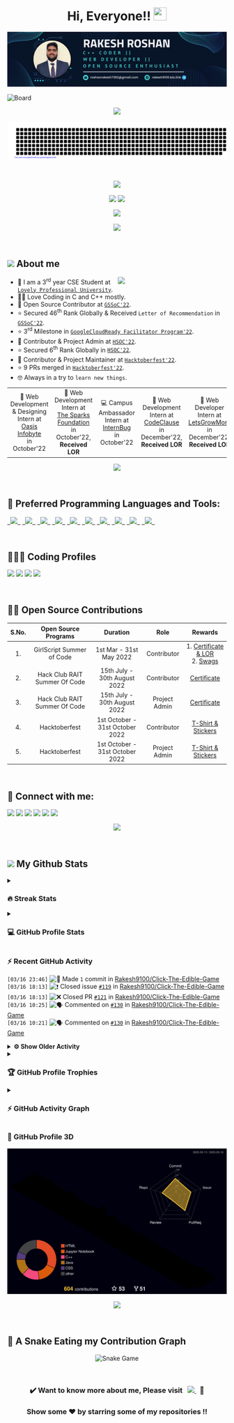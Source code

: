 <h1 align = "center">Hi, Everyone!! <img src = "https://raw.githubusercontent.com/MartinHeinz/MartinHeinz/master/wave.gif" height = 30px width = 30px> </h1>

<p align = "center"><img src = "Blue%20and%20White%20Abstract%20Banner.png" alt = "Blue and White Abstract Banner"></p>

![Board](https://user-images.githubusercontent.com/73993775/215263455-e1b4f886-e34c-4308-b957-19c84668d63d.png)

<p align = "center">
<img src = "https://readme-typing-svg.herokuapp.com?font=Time+New+Roman&color=%23C8BE25&size=25&center=true&vCenter=true&width=500&height=100&lines=Computer+Science+Engineering+Student;Coding+and+Open+Source+Enthusiast;Frontend+Web+Developer;Always+learning+new+things"></p>

<p align = "center">
<img src = "gitartwork.svg" alt = "Gitartwork"></p><br>

<p align = "center">
<img src = "https://quotes-github-readme.vercel.app/api?type=horizontal&theme=dracula">
</p>

<p align = "center">
<a href = "https://www.linkedin.com/in/rakesh-roshan-9100/"><img src = "https://img.shields.io/badge/RAKESH%20ROSHAN-blue?style=for-the-badge&logo=linkedin&labelColor=white&logoColor=blue" height="25"></a>
<a href = "mailto:roshanrakesh7362@gmail.com"><img src = "https://img.shields.io/badge/SAY%2C%20HI-D14836?style=for-the-badge&logo=gmail&labelColor=white&logoColor=D14836" height="25"></a></p>

<p align = "center">
<img src = "https://komarev.com/ghpvc/?username=Rakesh9100&label=PROFILE%20VISITORS&color=CD5F08&style=for-the-badge" height="27"/>
</p>

<p align = "center"> <img src = "https://capsule-render.vercel.app/api?type=rect&color=gradient&customColorList=0,2,2,5,10&height=2.5"/></p><br>

## <picture> <img src = "https://github.com/7oSkaaa/7oSkaaa/blob/main/Images/about_me.gif?raw=true" width = 50px>  </picture> About me
<picture> <img align = "right" src = "https://github.com/7oSkaaa/7oSkaaa/blob/main/Images/Right_Side.gif?raw=true" width = 250px></picture>
- 🏫 I am a 3<sup>rd</sup> year CSE Student at [`Lovely Professional University`](https://www.lpu.in).
- 🧑‍💻 Love Coding in C and C++ mostly.
- 🙂 Open Source Contributor at [`GSSoC'22`](https://gssoc.girlscript.tech/).
- ⭐ Secured 46<sup>th</sup> Rank Globally & Received `Letter of Recommendation` in [`GSSoC'22`](https://gssoc.girlscript.tech/).
- ⭐ 3<sup>rd</sup> Milestone in [`GoogleCloudReady Facilitator Program'22`](https://events.withgoogle.com/googlecloudready-facilitator-program/).
- 🙂 Contributor & Project Admin at [`HSOC'22`](https://soc.hackclubrait.co/).
- ⭐ Secured 6<sup>th</sup> Rank Globally in [`HSOC'22`](https://soc.hackclubrait.co/).
- 🙂 Contributor & Project Maintainer at [`Hacktoberfest'22`](https://hacktoberfest.com/).
- ⭐ 9 PRs merged in [`Hacktoberfest'22`](https://hacktoberfest.com/).
- 🤓 Always in a try to `learn new things`.

<table align = "center">
  <tr>
    <td align = "center"> 🌟 Web Development & Designing Intern at <a href = "https://oasisinfobyte.com/"><br>Oasis Infobyte</a> <br>in October'22 </td>
    <td align = "center"> 🌟 Web Development Intern at <a href = "https://internship.thesparksfoundation.info/"><br>The Sparks Foundation</a> <br>in October'22, <b>Received LOR</b> </td>
    <td align = "center"> 💻 Campus Ambassador Intern at <a href = "https://internbug.wixsite.com/internbug"><br>InternBug</a> <br>in October'22 </td>
    <td align = "center"> 🌟 Web Development Intern at <a href = "https://codeclause.com/"><br>CodeClause</a> <br>in December'22, <b>Received LOR</b> </td>
    <td align = "center"> 🌟 Web Developer Intern at <a href = "https://letsgrowmore.in/"><br>LetsGrowMore</a> <br>in December'22, <b>Received LOR</b> </td>
</td>
  </tr>
</table>

<p align = "center"> <img src = "https://capsule-render.vercel.app/api?type=rect&color=gradient&customColorList=0,2,2,5,10&height=2.5"/></p><br>

## 🚀 Preferred Programming Languages and Tools:
<p align = "left">
	<code><a href = "https://www.cprogramming.com/"> <img src = "https://img.icons8.com/color/50/000000/c-programming.png"/> </a></code>
    	<code><a href = "https://www.learncpp.com/"> <img src = "https://img.icons8.com/color/50/000000/c-plus-plus-logo.png"/> </a></code>
    	<code><a href = "https://html.com/"> <img src = "https://img.icons8.com/color/50/000000/html-5.png"/> </a></code>
    	<code><a href = "https://web.dev/learn/css/"> <img src = "https://img.icons8.com/color/50/000000/css3.png"/> </a></code>
    	<code><a href = "https://www.javascript.com/"> <img src = "https://img.icons8.com/color/50/FAB005/javascript--v1.png"/> </a></code>
	<code><a href = "https://www.python.org/"> <img src = "https://img.icons8.com/color/50/000000/python--v1.png"/> </a></code>
	<code><a href = "https://docs.oracle.com/javase/tutorial/"> <img src = "https://img.icons8.com/color/50/000000/java-coffee-cup-logo--v1.png"/> </a></code>
    	<code><a href = "https://code.visualstudio.com/"> <img src = "https://img.icons8.com/color/50/000000/visual-studio-code-2019.png"/> </a></code>
	<code><a href = "https://git-scm.com/"> <img src = "https://img.icons8.com/color/50/000000/git.png"/> </a></code>
	<code><a href = "https://cloud.google.com/"> <img src = "https://img.icons8.com/color/50/000000/google-cloud-platform.png"/> </a></code>
</p><br>

## 👨🏻‍💻 Coding Profiles
<p align = "left">
<a href = "https://www.hackerrank.com/roshanrakesh7362?hr_r=1"><img src = "https://img.shields.io/badge/-Hackerrank-2EC866?style=oval-square&logo=HackerRank&logoColor=white"/></a>
<a href = "https://leetcode.com/Rakesh9100/"><img src = "https://img.shields.io/badge/-LeetCode-FFA116?style=oval-square&logo=LeetCode&logoColor=white"/></a>
<a href = "https://auth.geeksforgeeks.org/user/roshanrakesh7362"><img src = "https://img.shields.io/badge/GeeksforGeeks-298D46?style=oval-square&logo=geeksforgeeks&logoColor=white"/></a>
<a href = "https://www.cloudskillsboost.google/public_profiles/29e851f3-5a90-4e77-87ae-8b1d1a2c10b3"><img src = "https://img.shields.io/badge/Google_Cloud-4285F4?style=oval-square&logo=google-cloud&logoColor=white"/></a>
</p><br>

## 👨‍💻 Open Source Contributions
| S.No. | Open Source Programs | Duration | Role | Rewards |
|:-----:|:-----:|:-----:|:-----:|:-----:|
| 1. | GirlScript Summer of Code | 1st Mar - 31st May 2022 | Contributor | 1. [Certificate & LOR](https://www.linkedin.com/posts/rakesh-roshan-9100_gssoc-top-performer-activity-6962652421214908416-pdZg?utm_source=share&utm_medium=member_desktop)<br> 2. [Swags](https://www.linkedin.com/posts/rakesh-roshan-9100_opensource-program-contributor-activity-6994604804513673216-CJfE?utm_source=share&utm_medium=member_desktop) |
| 2. | Hack Club RAIT Summer Of Code| 15th July - 30th August 2022 | Contributor | [Certificate](https://drive.google.com/file/d/167zbwHjw_m7LPksIG2JNu4XO4WHEugSe/view?usp=share_link) |
| 3. | Hack Club RAIT Summer Of Code| 15th July - 30th August 2022 | Project Admin | [Certificate](https://drive.google.com/file/d/1L3K9xfyJ1rj0kSA-Vc0P6hlodb6FWAKO/view?usp=share_link) |
| 4. | Hacktoberfest | 1st October - 31st October 2022 | Contributor | [T-Shirt & Stickers](https://www.linkedin.com/posts/rakesh-roshan-9100_hacktoberfest2022-hacktoberfest-github-activity-7025102004079239169-PYOP?utm_source=share&utm_medium=member_desktop) |
| 5. | Hacktoberfest | 1st October - 31st October 2022 | Project Admin | [T-Shirt & Stickers](https://www.linkedin.com/posts/rakesh-roshan-9100_hacktoberfest2022-hacktoberfest-github-activity-7025102004079239169-PYOP?utm_source=share&utm_medium=member_desktop) |
<br>

## 🔗 Connect with me:
<p align = "left">
<a href = "https://www.linkedin.com/in/rakesh-roshan-9100/"><img src = "https://img.icons8.com/fluent/48/000000/linkedin.png"/></a>
<a href = "https://www.instagram.com/rakesh250602/"><img src = "https://img.icons8.com/fluent/48/000000/instagram-new.png"/></a>
<a href = "mailto:roshanrakesh7362@gmail.com"><img src = "https://img.icons8.com/color/48/000000/gmail-new.png"/></a>
<a href = "https://github.com/Rakesh9100/"><img src = "https://img.icons8.com/color/48/000000/github--v1.png"/></a>
<a href = "https://www.facebook.com/rakesh6203/"><img src = "https://img.icons8.com/fluency/48/000000/facebook-new.png"/></a>
<a href = "https://discordapp.com/users/944144134950748170"><img src = "https://img.icons8.com/fluency/48/000000/discord.png"/></a>

<p align="center"> <img src = "https://capsule-render.vercel.app/api?type=rect&color=gradient&customColorList=0,2,2,5,10&height=2.5"/></p><br>

## <picture> <img src = "https://github.com/7oSkaaa/7oSkaaa/blob/main/Images/Statistics.gif?raw=true" width = 50px>  </picture> My Github Stats

<details><summary><h3>🔥 Streak Stats</h3></summary>
<p align = "center"><img src = "https://github-readme-streak-stats.herokuapp.com/?user=rakesh9100&theme=midnight-purple" alt = "Rakesh9100"/></p>
</details>
  
<details><summary><h3>💻 GitHub Profile Stats</h3></summary>
<p align = "center">
<a href = "https://github.com/rakesh9100">
<img src = "https://github-readme-stats-rakesh9100.vercel.app/api?username=rakesh9100&show_icons=true&count_private=true&locale=en&theme=midnight-purple&layout=compact" alt = "Rakesh's Github Stats" height = 200px/></a>
<img src = "https://github-readme-stats-rakesh9100.vercel.app/api/top-langs?username=rakesh9100&langs_count=15&layout=compact&locale=en&theme=midnight-purple" alt = "Languages Used" height = 200px/>
<br><br>
<b>Note:</b> Top languages is only a metric of the languages my public code consists of and doesn't reflect experience or skill level.
</p></details>

<h3>⚡ Recent GitHub Activity</h3>

<!--START_SECTION:activity-->
`[03/16 23:46]` <img alt="📝" src="https://github.com/cheesits456/github-activity-readme/raw/master/icons/commit.png" align="top" height="18"> Made `1` commit in [Rakesh9100/Click-The-Edible-Game](https://github.com/Rakesh9100/Click-The-Edible-Game)  
`[03/16 18:13]` <img alt="❗️" src="https://github.com/cheesits456/github-activity-readme/raw/master/icons/issue.png" align="top" height="18"> Closed issue [`#119`](https://github.com//Rakesh9100/Click-The-Edible-Game/issues/119 'Language Translator') in [Rakesh9100/Click-The-Edible-Game](https://github.com/Rakesh9100/Click-The-Edible-Game)  
`[03/16 18:13]` <img alt="❌" src="https://github.com/cheesits456/github-activity-readme/raw/master/icons/pr-close.png" align="top" height="18"> Closed PR [`#121`](https://github.com//Rakesh9100/Click-The-Edible-Game/pull/121 'Language Translator') in [Rakesh9100/Click-The-Edible-Game](https://github.com/Rakesh9100/Click-The-Edible-Game)  
`[03/16 10:25]` <img alt="🗣" src="https://github.com/cheesits456/github-activity-readme/raw/master/icons/comment.png" align="top" height="18"> Commented on [`#130`](https://github.com//Rakesh9100/Click-The-Edible-Game/issues/130 'enhanced footer') in [Rakesh9100/Click-The-Edible-Game](https://github.com/Rakesh9100/Click-The-Edible-Game)  
`[03/16 10:21]` <img alt="🗣" src="https://github.com/cheesits456/github-activity-readme/raw/master/icons/comment.png" align="top" height="18"> Commented on [`#130`](https://github.com//Rakesh9100/Click-The-Edible-Game/issues/130 'enhanced footer') in [Rakesh9100/Click-The-Edible-Game](https://github.com/Rakesh9100/Click-The-Edible-Game)  

<details><summary><b> ⚙️ Show Older Activity</b></summary>

`[03/16 10:18]` <img alt="❗️" src="https://github.com/cheesits456/github-activity-readme/raw/master/icons/issue.png" align="top" height="18"> Closed issue [`#129`](https://github.com//Rakesh9100/Click-The-Edible-Game/issues/129 'Updating Footer') in [Rakesh9100/Click-The-Edible-Game](https://github.com/Rakesh9100/Click-The-Edible-Game)  
`[03/16 10:18]` <img alt="❌" src="https://github.com/cheesits456/github-activity-readme/raw/master/icons/pr-close.png" align="top" height="18"> Closed PR [`#130`](https://github.com//Rakesh9100/Click-The-Edible-Game/pull/130 'enhanced footer') in [Rakesh9100/Click-The-Edible-Game](https://github.com/Rakesh9100/Click-The-Edible-Game)  
`[03/16 10:18]` <img alt="🗣" src="https://github.com/cheesits456/github-activity-readme/raw/master/icons/comment.png" align="top" height="18"> Commented on [`#130`](https://github.com//Rakesh9100/Click-The-Edible-Game/issues/130 'enhanced footer') in [Rakesh9100/Click-The-Edible-Game](https://github.com/Rakesh9100/Click-The-Edible-Game)  
`[03/16 09:36]` <img alt="🗣" src="https://github.com/cheesits456/github-activity-readme/raw/master/icons/comment.png" align="top" height="18"> Commented on [`#129`](https://github.com//Rakesh9100/Click-The-Edible-Game/issues/129 'Updating Footer') in [Rakesh9100/Click-The-Edible-Game](https://github.com/Rakesh9100/Click-The-Edible-Game)  
`[03/16 09:26]` <img alt="🗣" src="https://github.com/cheesits456/github-activity-readme/raw/master/icons/comment.png" align="top" height="18"> Commented on [`#129`](https://github.com//Rakesh9100/Click-The-Edible-Game/issues/129 'Updating Footer') in [Rakesh9100/Click-The-Edible-Game](https://github.com/Rakesh9100/Click-The-Edible-Game)  
`[03/16 07:09]` <img alt="🗣" src="https://github.com/cheesits456/github-activity-readme/raw/master/icons/comment.png" align="top" height="18"> Commented on [`#125`](https://github.com//Rakesh9100/Click-The-Edible-Game/issues/125 'Added Functionality to Display Scores in Descending order') in [Rakesh9100/Click-The-Edible-Game](https://github.com/Rakesh9100/Click-The-Edible-Game)  
`[03/16 07:09]` <img alt="❗️" src="https://github.com/cheesits456/github-activity-readme/raw/master/icons/issue.png" align="top" height="18"> Closed issue [`#123`](https://github.com//Rakesh9100/Click-The-Edible-Game/issues/123 '[Feature] Displaying All the Scores in Descending Order') in [Rakesh9100/Click-The-Edible-Game](https://github.com/Rakesh9100/Click-The-Edible-Game)  
`[03/16 07:09]` <img alt="📝" src="https://github.com/cheesits456/github-activity-readme/raw/master/icons/commit.png" align="top" height="18"> Made `3` commits in [Rakesh9100/Click-The-Edible-Game](https://github.com/Rakesh9100/Click-The-Edible-Game)  
`[03/16 07:09]` <img alt="🎉" src="https://github.com/cheesits456/github-activity-readme/raw/master/icons/merge.png" align="top" height="18"> Merged PR [`#125`](https://github.com//Rakesh9100/Click-The-Edible-Game/pull/125 '[Feature] Added Functionality to Display Scores in Descending order') in [Rakesh9100/Click-The-Edible-Game](https://github.com/Rakesh9100/Click-The-Edible-Game)  
`[03/15 23:28]` <img alt="🗣" src="https://github.com/cheesits456/github-activity-readme/raw/master/icons/comment.png" align="top" height="18"> Commented on [`#125`](https://github.com//Rakesh9100/Click-The-Edible-Game/issues/125 '[Feature] Added Functionality to Display Scores in Descending order') in [Rakesh9100/Click-The-Edible-Game](https://github.com/Rakesh9100/Click-The-Edible-Game)  
`[03/15 23:02]` <img alt="🗣" src="https://github.com/cheesits456/github-activity-readme/raw/master/icons/comment.png" align="top" height="18"> Commented on [`#125`](https://github.com//Rakesh9100/Click-The-Edible-Game/issues/125 '[Feature] Added Functionality to Display Scores in Descending order') in [Rakesh9100/Click-The-Edible-Game](https://github.com/Rakesh9100/Click-The-Edible-Game)  
`[03/15 20:51]` <img alt="🗣" src="https://github.com/cheesits456/github-activity-readme/raw/master/icons/comment.png" align="top" height="18"> Commented on [`#121`](https://github.com//Rakesh9100/Click-The-Edible-Game/issues/121 'Language Translator') in [Rakesh9100/Click-The-Edible-Game](https://github.com/Rakesh9100/Click-The-Edible-Game)  
`[03/15 20:51]` <img alt="🗣" src="https://github.com/cheesits456/github-activity-readme/raw/master/icons/comment.png" align="top" height="18"> Commented on [`#125`](https://github.com//Rakesh9100/Click-The-Edible-Game/issues/125 '[Feature] Added Functionality to Display Scores in Descending order') in [Rakesh9100/Click-The-Edible-Game](https://github.com/Rakesh9100/Click-The-Edible-Game)  
`[03/15 16:29]` <img alt="🗣" src="https://github.com/cheesits456/github-activity-readme/raw/master/icons/comment.png" align="top" height="18"> Commented on [`#128`](https://github.com//Rakesh9100/Click-The-Edible-Game/issues/128 'README.md updated') in [Rakesh9100/Click-The-Edible-Game](https://github.com/Rakesh9100/Click-The-Edible-Game)  
`[03/15 16:28]` <img alt="❗️" src="https://github.com/cheesits456/github-activity-readme/raw/master/icons/issue.png" align="top" height="18"> Closed issue [`#127`](https://github.com//Rakesh9100/Click-The-Edible-Game/issues/127 'Update README.md') in [Rakesh9100/Click-The-Edible-Game](https://github.com/Rakesh9100/Click-The-Edible-Game)  
`[03/15 16:28]` <img alt="📝" src="https://github.com/cheesits456/github-activity-readme/raw/master/icons/commit.png" align="top" height="18"> Made `2` commits in [Rakesh9100/Click-The-Edible-Game](https://github.com/Rakesh9100/Click-The-Edible-Game)  
`[03/15 16:28]` <img alt="🎉" src="https://github.com/cheesits456/github-activity-readme/raw/master/icons/merge.png" align="top" height="18"> Merged PR [`#128`](https://github.com//Rakesh9100/Click-The-Edible-Game/pull/128 'README.md updated') in [Rakesh9100/Click-The-Edible-Game](https://github.com/Rakesh9100/Click-The-Edible-Game)  
`[03/14 20:24]` <img alt="❗️" src="https://github.com/cheesits456/github-activity-readme/raw/master/icons/issue.png" align="top" height="18"> Closed issue [`#122`](https://github.com//Rakesh9100/Click-The-Edible-Game/issues/122 'Create Error Page ') in [Rakesh9100/Click-The-Edible-Game](https://github.com/Rakesh9100/Click-The-Edible-Game)  
`[03/14 20:24]` <img alt="📝" src="https://github.com/cheesits456/github-activity-readme/raw/master/icons/commit.png" align="top" height="18"> Made `4` commits in [Rakesh9100/Click-The-Edible-Game](https://github.com/Rakesh9100/Click-The-Edible-Game)  
`[03/14 20:24]` <img alt="🎉" src="https://github.com/cheesits456/github-activity-readme/raw/master/icons/merge.png" align="top" height="18"> Merged PR [`#126`](https://github.com//Rakesh9100/Click-The-Edible-Game/pull/126 'Added Error Page') in [Rakesh9100/Click-The-Edible-Game](https://github.com/Rakesh9100/Click-The-Edible-Game)  
`[03/14 20:24]` <img alt="🗣" src="https://github.com/cheesits456/github-activity-readme/raw/master/icons/comment.png" align="top" height="18"> Commented on [`#126`](https://github.com//Rakesh9100/Click-The-Edible-Game/issues/126 'Added Error Page') in [Rakesh9100/Click-The-Edible-Game](https://github.com/Rakesh9100/Click-The-Edible-Game)  
`[03/14 19:27]` <img alt="🗣" src="https://github.com/cheesits456/github-activity-readme/raw/master/icons/comment.png" align="top" height="18"> Commented on [`#127`](https://github.com//Rakesh9100/Click-The-Edible-Game/issues/127 'Update README.md') in [Rakesh9100/Click-The-Edible-Game](https://github.com/Rakesh9100/Click-The-Edible-Game)  
`[03/14 18:48]` <img alt="🗣" src="https://github.com/cheesits456/github-activity-readme/raw/master/icons/comment.png" align="top" height="18"> Commented on [`#126`](https://github.com//Rakesh9100/Click-The-Edible-Game/issues/126 'Added Error Page') in [Rakesh9100/Click-The-Edible-Game](https://github.com/Rakesh9100/Click-The-Edible-Game)  
`[03/14 18:29]` <img alt="🗣" src="https://github.com/cheesits456/github-activity-readme/raw/master/icons/comment.png" align="top" height="18"> Commented on [`#126`](https://github.com//Rakesh9100/Click-The-Edible-Game/issues/126 'Added Error Page') in [Rakesh9100/Click-The-Edible-Game](https://github.com/Rakesh9100/Click-The-Edible-Game)  
`[03/14 17:55]` <img alt="🗣" src="https://github.com/cheesits456/github-activity-readme/raw/master/icons/comment.png" align="top" height="18"> Commented on [`#126`](https://github.com//Rakesh9100/Click-The-Edible-Game/issues/126 'Added Error Page') in [Rakesh9100/Click-The-Edible-Game](https://github.com/Rakesh9100/Click-The-Edible-Game)  
`[03/14 17:14]` <img alt="🗣" src="https://github.com/cheesits456/github-activity-readme/raw/master/icons/comment.png" align="top" height="18"> Commented on [`#125`](https://github.com//Rakesh9100/Click-The-Edible-Game/issues/125 '[Feature] Added Functionality to Display Scores in Descending order') in [Rakesh9100/Click-The-Edible-Game](https://github.com/Rakesh9100/Click-The-Edible-Game)  
`[03/14 15:54]` <img alt="🗣" src="https://github.com/cheesits456/github-activity-readme/raw/master/icons/comment.png" align="top" height="18"> Commented on [`#123`](https://github.com//Rakesh9100/Click-The-Edible-Game/issues/123 '[Feature] Displaying All the Scores in Descending Order') in [Rakesh9100/Click-The-Edible-Game](https://github.com/Rakesh9100/Click-The-Edible-Game)  
`[03/14 15:28]` <img alt="🗣" src="https://github.com/cheesits456/github-activity-readme/raw/master/icons/comment.png" align="top" height="18"> Commented on [`#122`](https://github.com//Rakesh9100/Click-The-Edible-Game/issues/122 'Create Error Page ') in [Rakesh9100/Click-The-Edible-Game](https://github.com/Rakesh9100/Click-The-Edible-Game)  
`[03/14 14:39]` <img alt="❌" src="https://github.com/cheesits456/github-activity-readme/raw/master/icons/pr-close.png" align="top" height="18"> Closed PR [`#115`](https://github.com//Rakesh9100/Click-The-Edible-Game/pull/115 'Report bug') in [Rakesh9100/Click-The-Edible-Game](https://github.com/Rakesh9100/Click-The-Edible-Game)  
`[03/14 14:39]` <img alt="❗️" src="https://github.com/cheesits456/github-activity-readme/raw/master/icons/issue.png" align="top" height="18"> Closed issue [`#113`](https://github.com//Rakesh9100/Click-The-Edible-Game/issues/113 'Add report a bug page') in [Rakesh9100/Click-The-Edible-Game](https://github.com/Rakesh9100/Click-The-Edible-Game)  
`[03/14 13:22]` <img alt="🗣" src="https://github.com/cheesits456/github-activity-readme/raw/master/icons/comment.png" align="top" height="18"> Commented on [`#122`](https://github.com//Rakesh9100/Click-The-Edible-Game/issues/122 'Create Error Page ') in [Rakesh9100/Click-The-Edible-Game](https://github.com/Rakesh9100/Click-The-Edible-Game)  
`[03/14 09:08]` <img alt="🗣" src="https://github.com/cheesits456/github-activity-readme/raw/master/icons/comment.png" align="top" height="18"> Commented on [`#121`](https://github.com//Rakesh9100/Click-The-Edible-Game/issues/121 'Language Translator') in [Rakesh9100/Click-The-Edible-Game](https://github.com/Rakesh9100/Click-The-Edible-Game)  
`[03/14 09:05]` <img alt="🗣" src="https://github.com/cheesits456/github-activity-readme/raw/master/icons/comment.png" align="top" height="18"> Commented on [`#121`](https://github.com//Rakesh9100/Click-The-Edible-Game/issues/121 'Language Translator') in [Rakesh9100/Click-The-Edible-Game](https://github.com/Rakesh9100/Click-The-Edible-Game)  
`[03/14 06:58]` <img alt="🗣" src="https://github.com/cheesits456/github-activity-readme/raw/master/icons/comment.png" align="top" height="18"> Commented on [`#120`](https://github.com//Rakesh9100/Click-The-Edible-Game/issues/120 '108 highscore') in [Rakesh9100/Click-The-Edible-Game](https://github.com/Rakesh9100/Click-The-Edible-Game)  
`[03/14 06:57]` <img alt="❗️" src="https://github.com/cheesits456/github-activity-readme/raw/master/icons/issue.png" align="top" height="18"> Closed issue [`#108`](https://github.com//Rakesh9100/Click-The-Edible-Game/issues/108 '[Feature] Adding High Score on Game Over') in [Rakesh9100/Click-The-Edible-Game](https://github.com/Rakesh9100/Click-The-Edible-Game)  
`[03/14 06:57]` <img alt="📝" src="https://github.com/cheesits456/github-activity-readme/raw/master/icons/commit.png" align="top" height="18"> Made `3` commits in [Rakesh9100/Click-The-Edible-Game](https://github.com/Rakesh9100/Click-The-Edible-Game)  
`[03/14 06:57]` <img alt="🎉" src="https://github.com/cheesits456/github-activity-readme/raw/master/icons/merge.png" align="top" height="18"> Merged PR [`#120`](https://github.com//Rakesh9100/Click-The-Edible-Game/pull/120 '108 highscore') in [Rakesh9100/Click-The-Edible-Game](https://github.com/Rakesh9100/Click-The-Edible-Game)  
`[03/14 06:52]` <img alt="🗣" src="https://github.com/cheesits456/github-activity-readme/raw/master/icons/comment.png" align="top" height="18"> Commented on [`#120`](https://github.com//Rakesh9100/Click-The-Edible-Game/issues/120 '108 highscore') in [Rakesh9100/Click-The-Edible-Game](https://github.com/Rakesh9100/Click-The-Edible-Game)  
`[03/14 06:40]` <img alt="🗣" src="https://github.com/cheesits456/github-activity-readme/raw/master/icons/comment.png" align="top" height="18"> Commented on [`#120`](https://github.com//Rakesh9100/Click-The-Edible-Game/issues/120 '108 highscore') in [Rakesh9100/Click-The-Edible-Game](https://github.com/Rakesh9100/Click-The-Edible-Game)  
`[03/13 18:02]` <img alt="🗣" src="https://github.com/cheesits456/github-activity-readme/raw/master/icons/comment.png" align="top" height="18"> Commented on [`#113`](https://github.com//Rakesh9100/Click-The-Edible-Game/issues/113 'Add report a bug page') in [Rakesh9100/Click-The-Edible-Game](https://github.com/Rakesh9100/Click-The-Edible-Game)  
`[03/12 21:58]` <img alt="🗣" src="https://github.com/cheesits456/github-activity-readme/raw/master/icons/comment.png" align="top" height="18"> Commented on [`#121`](https://github.com//Rakesh9100/Click-The-Edible-Game/issues/121 'Language Translator') in [Rakesh9100/Click-The-Edible-Game](https://github.com/Rakesh9100/Click-The-Edible-Game)  
`[03/12 19:05]` <img alt="🗣" src="https://github.com/cheesits456/github-activity-readme/raw/master/icons/comment.png" align="top" height="18"> Commented on [`#120`](https://github.com//Rakesh9100/Click-The-Edible-Game/issues/120 '108 highscore') in [Rakesh9100/Click-The-Edible-Game](https://github.com/Rakesh9100/Click-The-Edible-Game)  
`[03/12 18:55]` <img alt="🗣" src="https://github.com/cheesits456/github-activity-readme/raw/master/icons/comment.png" align="top" height="18"> Commented on [`#120`](https://github.com//Rakesh9100/Click-The-Edible-Game/issues/120 '108 highscore') in [Rakesh9100/Click-The-Edible-Game](https://github.com/Rakesh9100/Click-The-Edible-Game)  
`[03/12 18:53]` <img alt="🗣" src="https://github.com/cheesits456/github-activity-readme/raw/master/icons/comment.png" align="top" height="18"> Commented on [`#120`](https://github.com//Rakesh9100/Click-The-Edible-Game/issues/120 '108 highscore') in [Rakesh9100/Click-The-Edible-Game](https://github.com/Rakesh9100/Click-The-Edible-Game)  
`[03/12 18:44]` <img alt="🗣" src="https://github.com/cheesits456/github-activity-readme/raw/master/icons/comment.png" align="top" height="18"> Commented on [`#120`](https://github.com//Rakesh9100/Click-The-Edible-Game/issues/120 '108 highscore') in [Rakesh9100/Click-The-Edible-Game](https://github.com/Rakesh9100/Click-The-Edible-Game)  
`[03/12 18:10]` <img alt="🗣" src="https://github.com/cheesits456/github-activity-readme/raw/master/icons/comment.png" align="top" height="18"> Commented on [`#119`](https://github.com//Rakesh9100/Click-The-Edible-Game/issues/119 'Language Translator') in [Rakesh9100/Click-The-Edible-Game](https://github.com/Rakesh9100/Click-The-Edible-Game)  
`[03/12 17:07]` <img alt="🗣" src="https://github.com/cheesits456/github-activity-readme/raw/master/icons/comment.png" align="top" height="18"> Commented on [`#119`](https://github.com//Rakesh9100/Click-The-Edible-Game/issues/119 'Language Translator') in [Rakesh9100/Click-The-Edible-Game](https://github.com/Rakesh9100/Click-The-Edible-Game)  
`[03/12 12:36]` <img alt="❗️" src="https://github.com/cheesits456/github-activity-readme/raw/master/icons/issue.png" align="top" height="18"> Closed issue [`#116`](https://github.com//Rakesh9100/Click-The-Edible-Game/issues/116 'Link is not working in README.md') in [Rakesh9100/Click-The-Edible-Game](https://github.com/Rakesh9100/Click-The-Edible-Game)  
`[03/12 12:36]` <img alt="📝" src="https://github.com/cheesits456/github-activity-readme/raw/master/icons/commit.png" align="top" height="18"> Made `2` commits in [Rakesh9100/Click-The-Edible-Game](https://github.com/Rakesh9100/Click-The-Edible-Game)  
`[03/12 12:36]` <img alt="🎉" src="https://github.com/cheesits456/github-activity-readme/raw/master/icons/merge.png" align="top" height="18"> Merged PR [`#118`](https://github.com//Rakesh9100/Click-The-Edible-Game/pull/118 'link fixed') in [Rakesh9100/Click-The-Edible-Game](https://github.com/Rakesh9100/Click-The-Edible-Game)  
`[03/12 12:36]` <img alt="🗣" src="https://github.com/cheesits456/github-activity-readme/raw/master/icons/comment.png" align="top" height="18"> Commented on [`#118`](https://github.com//Rakesh9100/Click-The-Edible-Game/issues/118 'link fixed') in [Rakesh9100/Click-The-Edible-Game](https://github.com/Rakesh9100/Click-The-Edible-Game)  
`[03/12 11:48]` <img alt="❌" src="https://github.com/cheesits456/github-activity-readme/raw/master/icons/pr-close.png" align="top" height="18"> Closed PR [`#117`](https://github.com//Rakesh9100/Click-The-Edible-Game/pull/117 'Link is fixed') in [Rakesh9100/Click-The-Edible-Game](https://github.com/Rakesh9100/Click-The-Edible-Game)  
`[03/12 11:48]` <img alt="🗣" src="https://github.com/cheesits456/github-activity-readme/raw/master/icons/comment.png" align="top" height="18"> Commented on [`#117`](https://github.com//Rakesh9100/Click-The-Edible-Game/issues/117 'Link is fixed') in [Rakesh9100/Click-The-Edible-Game](https://github.com/Rakesh9100/Click-The-Edible-Game)  
`[03/12 11:07]` <img alt="🗣" src="https://github.com/cheesits456/github-activity-readme/raw/master/icons/comment.png" align="top" height="18"> Commented on [`#115`](https://github.com//Rakesh9100/Click-The-Edible-Game/issues/115 'Report bug') in [Rakesh9100/Click-The-Edible-Game](https://github.com/Rakesh9100/Click-The-Edible-Game)  
`[03/12 11:06]` <img alt="🗣" src="https://github.com/cheesits456/github-activity-readme/raw/master/icons/comment.png" align="top" height="18"> Commented on [`#115`](https://github.com//Rakesh9100/Click-The-Edible-Game/issues/115 'Report bug') in [Rakesh9100/Click-The-Edible-Game](https://github.com/Rakesh9100/Click-The-Edible-Game)  
`[03/12 10:42]` <img alt="🗣" src="https://github.com/cheesits456/github-activity-readme/raw/master/icons/comment.png" align="top" height="18"> Commented on [`#116`](https://github.com//Rakesh9100/Click-The-Edible-Game/issues/116 'Link is not working in README.md') in [Rakesh9100/Click-The-Edible-Game](https://github.com/Rakesh9100/Click-The-Edible-Game)  
`[03/12 07:50]` <img alt="❗️" src="https://github.com/cheesits456/github-activity-readme/raw/master/icons/issue.png" align="top" height="18"> Closed issue [`#114`](https://github.com//Rakesh9100/Click-The-Edible-Game/issues/114 'Add new edible ') in [Rakesh9100/Click-The-Edible-Game](https://github.com/Rakesh9100/Click-The-Edible-Game)  
`[03/12 07:50]` <img alt="🗣" src="https://github.com/cheesits456/github-activity-readme/raw/master/icons/comment.png" align="top" height="18"> Commented on [`#114`](https://github.com//Rakesh9100/Click-The-Edible-Game/issues/114 'Add new edible ') in [Rakesh9100/Click-The-Edible-Game](https://github.com/Rakesh9100/Click-The-Edible-Game)  
`[03/12 06:37]` <img alt="📝" src="https://github.com/cheesits456/github-activity-readme/raw/master/icons/commit.png" align="top" height="18"> Made `1` commit in [Rakesh9100/My-Portfolio-Website](https://github.com/Rakesh9100/My-Portfolio-Website)  
`[03/11 17:44]` <img alt="🗣" src="https://github.com/cheesits456/github-activity-readme/raw/master/icons/comment.png" align="top" height="18"> Commented on [`#113`](https://github.com//Rakesh9100/Click-The-Edible-Game/issues/113 'Add report a bug page') in [Rakesh9100/Click-The-Edible-Game](https://github.com/Rakesh9100/Click-The-Edible-Game)  
`[03/11 17:35]` <img alt="🗣" src="https://github.com/cheesits456/github-activity-readme/raw/master/icons/comment.png" align="top" height="18"> Commented on [`#113`](https://github.com//Rakesh9100/Click-The-Edible-Game/issues/113 'Add report a bug page') in [Rakesh9100/Click-The-Edible-Game](https://github.com/Rakesh9100/Click-The-Edible-Game)  
`[03/11 17:18]` <img alt="🗣" src="https://github.com/cheesits456/github-activity-readme/raw/master/icons/comment.png" align="top" height="18"> Commented on [`#113`](https://github.com//Rakesh9100/Click-The-Edible-Game/issues/113 'Add report a bug page') in [Rakesh9100/Click-The-Edible-Game](https://github.com/Rakesh9100/Click-The-Edible-Game)  
`[03/11 17:05]` <img alt="🗣" src="https://github.com/cheesits456/github-activity-readme/raw/master/icons/comment.png" align="top" height="18"> Commented on [`#112`](https://github.com//Rakesh9100/Click-The-Edible-Game/issues/112 'Bakery edible added') in [Rakesh9100/Click-The-Edible-Game](https://github.com/Rakesh9100/Click-The-Edible-Game)  
`[03/11 17:04]` <img alt="❗️" src="https://github.com/cheesits456/github-activity-readme/raw/master/icons/issue.png" align="top" height="18"> Closed issue [`#110`](https://github.com//Rakesh9100/Click-The-Edible-Game/issues/110 'Add New Edibles category') in [Rakesh9100/Click-The-Edible-Game](https://github.com/Rakesh9100/Click-The-Edible-Game)  
`[03/11 17:04]` <img alt="📝" src="https://github.com/cheesits456/github-activity-readme/raw/master/icons/commit.png" align="top" height="18"> Made `2` commits in [Rakesh9100/Click-The-Edible-Game](https://github.com/Rakesh9100/Click-The-Edible-Game)  
`[03/11 17:04]` <img alt="🎉" src="https://github.com/cheesits456/github-activity-readme/raw/master/icons/merge.png" align="top" height="18"> Merged PR [`#112`](https://github.com//Rakesh9100/Click-The-Edible-Game/pull/112 'bakery edible added') in [Rakesh9100/Click-The-Edible-Game](https://github.com/Rakesh9100/Click-The-Edible-Game)  
`[03/11 16:33]` <img alt="❌" src="https://github.com/cheesits456/github-activity-readme/raw/master/icons/pr-close.png" align="top" height="18"> Closed PR [`#111`](https://github.com//Rakesh9100/Click-The-Edible-Game/pull/111 'bakery edible added') in [Rakesh9100/Click-The-Edible-Game](https://github.com/Rakesh9100/Click-The-Edible-Game)  
`[03/11 16:33]` <img alt="🗣" src="https://github.com/cheesits456/github-activity-readme/raw/master/icons/comment.png" align="top" height="18"> Commented on [`#111`](https://github.com//Rakesh9100/Click-The-Edible-Game/issues/111 'bakery edible added') in [Rakesh9100/Click-The-Edible-Game](https://github.com/Rakesh9100/Click-The-Edible-Game)  
`[03/11 15:17]` <img alt="🗣" src="https://github.com/cheesits456/github-activity-readme/raw/master/icons/comment.png" align="top" height="18"> Commented on [`#110`](https://github.com//Rakesh9100/Click-The-Edible-Game/issues/110 'Add New Edibles category') in [Rakesh9100/Click-The-Edible-Game](https://github.com/Rakesh9100/Click-The-Edible-Game)  
`[03/10 13:23]` <img alt="❗️" src="https://github.com/cheesits456/github-activity-readme/raw/master/icons/issue.png" align="top" height="18"> Closed issue [`#105`](https://github.com//Rakesh9100/Click-The-Edible-Game/issues/105 'Change Color of \'Game over\' dialog box in Dark mode') in [Rakesh9100/Click-The-Edible-Game](https://github.com/Rakesh9100/Click-The-Edible-Game)  
`[03/10 13:21]` <img alt="🗣" src="https://github.com/cheesits456/github-activity-readme/raw/master/icons/comment.png" align="top" height="18"> Commented on [`#109`](https://github.com//Rakesh9100/Click-The-Edible-Game/issues/109 'Fixed Dark mode. Issue #105') in [Rakesh9100/Click-The-Edible-Game](https://github.com/Rakesh9100/Click-The-Edible-Game)  
`[03/10 13:20]` <img alt="🗣" src="https://github.com/cheesits456/github-activity-readme/raw/master/icons/comment.png" align="top" height="18"> Commented on [`#109`](https://github.com//Rakesh9100/Click-The-Edible-Game/issues/109 'Fixed Dark mode. Issue #105') in [Rakesh9100/Click-The-Edible-Game](https://github.com/Rakesh9100/Click-The-Edible-Game)  
`[03/10 13:20]` <img alt="🎉" src="https://github.com/cheesits456/github-activity-readme/raw/master/icons/merge.png" align="top" height="18"> Merged PR [`#109`](https://github.com//Rakesh9100/Click-The-Edible-Game/pull/109 'Fixed Dark mode. Issue #105') in [Rakesh9100/Click-The-Edible-Game](https://github.com/Rakesh9100/Click-The-Edible-Game)  
`[03/10 13:20]` <img alt="📝" src="https://github.com/cheesits456/github-activity-readme/raw/master/icons/commit.png" align="top" height="18"> Made `2` commits in [Rakesh9100/Click-The-Edible-Game](https://github.com/Rakesh9100/Click-The-Edible-Game)  
`[03/10 13:17]` <img alt="❗️" src="https://github.com/cheesits456/github-activity-readme/raw/master/icons/issue.png" align="top" height="18"> Closed issue [`#101`](https://github.com//Rakesh9100/Click-The-Edible-Game/issues/101 'Update the instruction') in [Rakesh9100/Click-The-Edible-Game](https://github.com/Rakesh9100/Click-The-Edible-Game)  
`[03/10 13:16]` <img alt="📝" src="https://github.com/cheesits456/github-activity-readme/raw/master/icons/commit.png" align="top" height="18"> Made `4` commits in [Rakesh9100/Click-The-Edible-Game](https://github.com/Rakesh9100/Click-The-Edible-Game)  
`[03/10 13:16]` <img alt="🎉" src="https://github.com/cheesits456/github-activity-readme/raw/master/icons/merge.png" align="top" height="18"> Merged PR [`#107`](https://github.com//Rakesh9100/Click-The-Edible-Game/pull/107 'instructions updated') in [Rakesh9100/Click-The-Edible-Game](https://github.com/Rakesh9100/Click-The-Edible-Game)  
`[03/10 13:16]` <img alt="🗣" src="https://github.com/cheesits456/github-activity-readme/raw/master/icons/comment.png" align="top" height="18"> Commented on [`#107`](https://github.com//Rakesh9100/Click-The-Edible-Game/issues/107 'instructions updated') in [Rakesh9100/Click-The-Edible-Game](https://github.com/Rakesh9100/Click-The-Edible-Game)  
`[03/10 11:39]` <img alt="🗣" src="https://github.com/cheesits456/github-activity-readme/raw/master/icons/comment.png" align="top" height="18"> Commented on [`#108`](https://github.com//Rakesh9100/Click-The-Edible-Game/issues/108 '[Feature] Adding High Score on Game Over') in [Rakesh9100/Click-The-Edible-Game](https://github.com/Rakesh9100/Click-The-Edible-Game)  
`[03/10 08:59]` <img alt="🗣" src="https://github.com/cheesits456/github-activity-readme/raw/master/icons/comment.png" align="top" height="18"> Commented on [`#107`](https://github.com//Rakesh9100/Click-The-Edible-Game/issues/107 'instructions updated') in [Rakesh9100/Click-The-Edible-Game](https://github.com/Rakesh9100/Click-The-Edible-Game)  
`[03/10 06:51]` <img alt="🗣" src="https://github.com/cheesits456/github-activity-readme/raw/master/icons/comment.png" align="top" height="18"> Commented on [`#107`](https://github.com//Rakesh9100/Click-The-Edible-Game/issues/107 'instructions updated') in [Rakesh9100/Click-The-Edible-Game](https://github.com/Rakesh9100/Click-The-Edible-Game)  
`[03/09 23:21]` <img alt="❌" src="https://github.com/cheesits456/github-activity-readme/raw/master/icons/pr-close.png" align="top" height="18"> Closed PR [`#106`](https://github.com//Rakesh9100/Click-The-Edible-Game/pull/106 'Fixed Dark mode. Issue #105') in [Rakesh9100/Click-The-Edible-Game](https://github.com/Rakesh9100/Click-The-Edible-Game)  
`[03/09 23:21]` <img alt="🗣" src="https://github.com/cheesits456/github-activity-readme/raw/master/icons/comment.png" align="top" height="18"> Commented on [`#106`](https://github.com//Rakesh9100/Click-The-Edible-Game/issues/106 'Fixed Dark mode. Issue #105') in [Rakesh9100/Click-The-Edible-Game](https://github.com/Rakesh9100/Click-The-Edible-Game)  
`[03/09 19:14]` <img alt="🗣" src="https://github.com/cheesits456/github-activity-readme/raw/master/icons/comment.png" align="top" height="18"> Commented on [`#105`](https://github.com//Rakesh9100/Click-The-Edible-Game/issues/105 'Change Color of \'Game over\' dialog box in Dark mode') in [Rakesh9100/Click-The-Edible-Game](https://github.com/Rakesh9100/Click-The-Edible-Game)  
`[03/09 18:20]` <img alt="❗️" src="https://github.com/cheesits456/github-activity-readme/raw/master/icons/issue.png" align="top" height="18"> Closed issue [`#104`](https://github.com//Rakesh9100/Click-The-Edible-Game/issues/104 'Modification in one icon') in [Rakesh9100/Click-The-Edible-Game](https://github.com/Rakesh9100/Click-The-Edible-Game)  
`[03/09 18:20]` <img alt="🗣" src="https://github.com/cheesits456/github-activity-readme/raw/master/icons/comment.png" align="top" height="18"> Commented on [`#104`](https://github.com//Rakesh9100/Click-The-Edible-Game/issues/104 'Modification in one icon') in [Rakesh9100/Click-The-Edible-Game](https://github.com/Rakesh9100/Click-The-Edible-Game)  
`[03/09 11:35]` <img alt="📝" src="https://github.com/cheesits456/github-activity-readme/raw/master/icons/commit.png" align="top" height="18"> Made `2` commits in [Rakesh9100/Click-The-Edible-Game](https://github.com/Rakesh9100/Click-The-Edible-Game)  
`[03/09 11:35]` <img alt="❗️" src="https://github.com/cheesits456/github-activity-readme/raw/master/icons/issue.png" align="top" height="18"> Closed issue [`#102`](https://github.com//Rakesh9100/Click-The-Edible-Game/issues/102 '[Enhancement] Redesigning the Scrollbar') in [Rakesh9100/Click-The-Edible-Game](https://github.com/Rakesh9100/Click-The-Edible-Game)  
`[03/09 11:35]` <img alt="🎉" src="https://github.com/cheesits456/github-activity-readme/raw/master/icons/merge.png" align="top" height="18"> Merged PR [`#103`](https://github.com//Rakesh9100/Click-The-Edible-Game/pull/103 'Redesigned Scrollbar ') in [Rakesh9100/Click-The-Edible-Game](https://github.com/Rakesh9100/Click-The-Edible-Game)  
`[03/09 11:35]` <img alt="🗣" src="https://github.com/cheesits456/github-activity-readme/raw/master/icons/comment.png" align="top" height="18"> Commented on [`#103`](https://github.com//Rakesh9100/Click-The-Edible-Game/issues/103 'Redesigned Scrollbar ') in [Rakesh9100/Click-The-Edible-Game](https://github.com/Rakesh9100/Click-The-Edible-Game)  
`[03/08 20:44]` <img alt="🗣" src="https://github.com/cheesits456/github-activity-readme/raw/master/icons/comment.png" align="top" height="18"> Commented on [`#102`](https://github.com//Rakesh9100/Click-The-Edible-Game/issues/102 '[Enhancement] Redesigning the Scrollbar') in [Rakesh9100/Click-The-Edible-Game](https://github.com/Rakesh9100/Click-The-Edible-Game)  
`[03/08 19:47]` <img alt="🗣" src="https://github.com/cheesits456/github-activity-readme/raw/master/icons/comment.png" align="top" height="18"> Commented on [`#101`](https://github.com//Rakesh9100/Click-The-Edible-Game/issues/101 ' update the instruction') in [Rakesh9100/Click-The-Edible-Game](https://github.com/Rakesh9100/Click-The-Edible-Game)  
`[03/08 18:38]` <img alt="❗️" src="https://github.com/cheesits456/github-activity-readme/raw/master/icons/issue.png" align="top" height="18"> Closed issue [`#97`](https://github.com//Rakesh9100/Click-The-Edible-Game/issues/97 '[Feature] Adding a Funtionality to choose Time of Gameplay') in [Rakesh9100/Click-The-Edible-Game](https://github.com/Rakesh9100/Click-The-Edible-Game)  
`[03/08 18:38]` <img alt="📝" src="https://github.com/cheesits456/github-activity-readme/raw/master/icons/commit.png" align="top" height="18"> Made `8` commits in [Rakesh9100/Click-The-Edible-Game](https://github.com/Rakesh9100/Click-The-Edible-Game)  
`[03/08 18:38]` <img alt="🎉" src="https://github.com/cheesits456/github-activity-readme/raw/master/icons/merge.png" align="top" height="18"> Merged PR [`#99`](https://github.com//Rakesh9100/Click-The-Edible-Game/pull/99 'Added Gameplay Time Functionality') in [Rakesh9100/Click-The-Edible-Game](https://github.com/Rakesh9100/Click-The-Edible-Game)  
`[03/08 18:38]` <img alt="🗣" src="https://github.com/cheesits456/github-activity-readme/raw/master/icons/comment.png" align="top" height="18"> Commented on [`#99`](https://github.com//Rakesh9100/Click-The-Edible-Game/issues/99 'Added Gameplay Time Functionality') in [Rakesh9100/Click-The-Edible-Game](https://github.com/Rakesh9100/Click-The-Edible-Game)  
`[03/08 18:28]` <img alt="🗣" src="https://github.com/cheesits456/github-activity-readme/raw/master/icons/comment.png" align="top" height="18"> Commented on [`#101`](https://github.com//Rakesh9100/Click-The-Edible-Game/issues/101 ' update the instruction') in [Rakesh9100/Click-The-Edible-Game](https://github.com/Rakesh9100/Click-The-Edible-Game)  
`[03/08 17:48]` <img alt="❗️" src="https://github.com/cheesits456/github-activity-readme/raw/master/icons/issue.png" align="top" height="18"> Closed issue [`#98`](https://github.com//Rakesh9100/Click-The-Edible-Game/issues/98 'Add badges in readme') in [Rakesh9100/Click-The-Edible-Game](https://github.com/Rakesh9100/Click-The-Edible-Game)  
`[03/08 17:47]` <img alt="📝" src="https://github.com/cheesits456/github-activity-readme/raw/master/icons/commit.png" align="top" height="18"> Made `2` commits in [Rakesh9100/Click-The-Edible-Game](https://github.com/Rakesh9100/Click-The-Edible-Game)  
`[03/08 17:47]` <img alt="🎉" src="https://github.com/cheesits456/github-activity-readme/raw/master/icons/merge.png" align="top" height="18"> Merged PR [`#100`](https://github.com//Rakesh9100/Click-The-Edible-Game/pull/100 'Badges added') in [Rakesh9100/Click-The-Edible-Game](https://github.com/Rakesh9100/Click-The-Edible-Game)  
`[03/08 17:47]` <img alt="🗣" src="https://github.com/cheesits456/github-activity-readme/raw/master/icons/comment.png" align="top" height="18"> Commented on [`#100`](https://github.com//Rakesh9100/Click-The-Edible-Game/issues/100 'Badges added') in [Rakesh9100/Click-The-Edible-Game](https://github.com/Rakesh9100/Click-The-Edible-Game)  
`[03/08 07:15]` <img alt="🗣" src="https://github.com/cheesits456/github-activity-readme/raw/master/icons/comment.png" align="top" height="18"> Commented on [`#98`](https://github.com//Rakesh9100/Click-The-Edible-Game/issues/98 'Add badges in readme') in [Rakesh9100/Click-The-Edible-Game](https://github.com/Rakesh9100/Click-The-Edible-Game)  
`[03/07 19:57]` <img alt="🗣" src="https://github.com/cheesits456/github-activity-readme/raw/master/icons/comment.png" align="top" height="18"> Commented on [`#98`](https://github.com//Rakesh9100/Click-The-Edible-Game/issues/98 'Add badges in readme') in [Rakesh9100/Click-The-Edible-Game](https://github.com/Rakesh9100/Click-The-Edible-Game)  
`[03/07 15:37]` <img alt="🗣" src="https://github.com/cheesits456/github-activity-readme/raw/master/icons/comment.png" align="top" height="18"> Commented on [`#97`](https://github.com//Rakesh9100/Click-The-Edible-Game/issues/97 '[Feature] Adding a Funtionality to choose Time of Gameplay') in [Rakesh9100/Click-The-Edible-Game](https://github.com/Rakesh9100/Click-The-Edible-Game)  
`[03/06 00:08]` <img alt="📝" src="https://github.com/cheesits456/github-activity-readme/raw/master/icons/commit.png" align="top" height="18"> Made `1` commit in [Rakesh9100/Click-The-Edible-Game](https://github.com/Rakesh9100/Click-The-Edible-Game)  
`[03/05 22:54]` <img alt="🗣" src="https://github.com/cheesits456/github-activity-readme/raw/master/icons/comment.png" align="top" height="18"> Commented on [`#96`](https://github.com//Rakesh9100/Click-The-Edible-Game/issues/96 'Issue #29') in [Rakesh9100/Click-The-Edible-Game](https://github.com/Rakesh9100/Click-The-Edible-Game)  
`[03/05 22:54]` <img alt="❗️" src="https://github.com/cheesits456/github-activity-readme/raw/master/icons/issue.png" align="top" height="18"> Closed issue [`#29`](https://github.com//Rakesh9100/Click-The-Edible-Game/issues/29 'A scroll down should be added ') in [Rakesh9100/Click-The-Edible-Game](https://github.com/Rakesh9100/Click-The-Edible-Game)  
`[03/05 22:54]` <img alt="🎉" src="https://github.com/cheesits456/github-activity-readme/raw/master/icons/merge.png" align="top" height="18"> Merged PR [`#96`](https://github.com//Rakesh9100/Click-The-Edible-Game/pull/96 'Issue #29') in [Rakesh9100/Click-The-Edible-Game](https://github.com/Rakesh9100/Click-The-Edible-Game)  
`[03/05 22:54]` <img alt="📝" src="https://github.com/cheesits456/github-activity-readme/raw/master/icons/commit.png" align="top" height="18"> Made `7` commits in [Rakesh9100/Click-The-Edible-Game](https://github.com/Rakesh9100/Click-The-Edible-Game)  
`[03/05 21:04]` <img alt="🗣" src="https://github.com/cheesits456/github-activity-readme/raw/master/icons/comment.png" align="top" height="18"> Commented on [`#96`](https://github.com//Rakesh9100/Click-The-Edible-Game/issues/96 'Issue #29') in [Rakesh9100/Click-The-Edible-Game](https://github.com/Rakesh9100/Click-The-Edible-Game)  
`[03/05 21:02]` <img alt="🗣" src="https://github.com/cheesits456/github-activity-readme/raw/master/icons/comment.png" align="top" height="18"> Commented on [`#96`](https://github.com//Rakesh9100/Click-The-Edible-Game/issues/96 'Issue #29') in [Rakesh9100/Click-The-Edible-Game](https://github.com/Rakesh9100/Click-The-Edible-Game)  
`[03/05 20:48]` <img alt="🗣" src="https://github.com/cheesits456/github-activity-readme/raw/master/icons/comment.png" align="top" height="18"> Commented on [`#96`](https://github.com//Rakesh9100/Click-The-Edible-Game/issues/96 'Issue #29') in [Rakesh9100/Click-The-Edible-Game](https://github.com/Rakesh9100/Click-The-Edible-Game)  
`[03/05 20:48]` <img alt="🗣" src="https://github.com/cheesits456/github-activity-readme/raw/master/icons/comment.png" align="top" height="18"> Commented on [`#96`](https://github.com//Rakesh9100/Click-The-Edible-Game/issues/96 'Issue #29') in [Rakesh9100/Click-The-Edible-Game](https://github.com/Rakesh9100/Click-The-Edible-Game)  
`[03/05 18:59]` <img alt="❗️" src="https://github.com/cheesits456/github-activity-readme/raw/master/icons/issue.png" align="top" height="18"> Closed issue [`#95`](https://github.com//Rakesh9100/Click-The-Edible-Game/issues/95 'Heading not showing') in [Rakesh9100/Click-The-Edible-Game](https://github.com/Rakesh9100/Click-The-Edible-Game)  
`[03/05 18:59]` <img alt="🗣" src="https://github.com/cheesits456/github-activity-readme/raw/master/icons/comment.png" align="top" height="18"> Commented on [`#95`](https://github.com//Rakesh9100/Click-The-Edible-Game/issues/95 'Heading not showing') in [Rakesh9100/Click-The-Edible-Game](https://github.com/Rakesh9100/Click-The-Edible-Game)  
`[03/05 18:19]` <img alt="🗣" src="https://github.com/cheesits456/github-activity-readme/raw/master/icons/comment.png" align="top" height="18"> Commented on [`#29`](https://github.com//Rakesh9100/Click-The-Edible-Game/issues/29 'A scroll down should be added ') in [Rakesh9100/Click-The-Edible-Game](https://github.com/Rakesh9100/Click-The-Edible-Game)  
`[03/05 11:52]` <img alt="📝" src="https://github.com/cheesits456/github-activity-readme/raw/master/icons/commit.png" align="top" height="18"> Made `1` commit in [Rakesh9100/EnlightenHeavens](https://github.com/Rakesh9100/EnlightenHeavens)  
`[03/05 09:37]` <img alt="❗️" src="https://github.com/cheesits456/github-activity-readme/raw/master/icons/issue.png" align="top" height="18"> Closed issue [`#94`](https://github.com//Rakesh9100/Click-The-Edible-Game/issues/94 'Creat testimonial page') in [Rakesh9100/Click-The-Edible-Game](https://github.com/Rakesh9100/Click-The-Edible-Game)  
`[03/05 09:37]` <img alt="🗣" src="https://github.com/cheesits456/github-activity-readme/raw/master/icons/comment.png" align="top" height="18"> Commented on [`#94`](https://github.com//Rakesh9100/Click-The-Edible-Game/issues/94 'Creat testimonial page') in [Rakesh9100/Click-The-Edible-Game](https://github.com/Rakesh9100/Click-The-Edible-Game)  
`[03/04 20:45]` <img alt="📝" src="https://github.com/cheesits456/github-activity-readme/raw/master/icons/commit.png" align="top" height="18"> Made `1` commit in [Rakesh9100/Click-The-Edible-Game](https://github.com/Rakesh9100/Click-The-Edible-Game)  
`[03/04 20:28]` <img alt="❌" src="https://github.com/cheesits456/github-activity-readme/raw/master/icons/delete.png" align="top" height="18"> Deleted `custom-bot` from [Rakesh9100/Click-The-Edible-Game](https://github.com/Rakesh9100/Click-The-Edible-Game)  
`[03/04 20:28]` <img alt="📝" src="https://github.com/cheesits456/github-activity-readme/raw/master/icons/commit.png" align="top" height="18"> Made `2` commits in [Rakesh9100/Click-The-Edible-Game](https://github.com/Rakesh9100/Click-The-Edible-Game)  
`[03/04 19:13]` <img alt="🗣" src="https://github.com/cheesits456/github-activity-readme/raw/master/icons/comment.png" align="top" height="18"> Commented on [`#29`](https://github.com//Rakesh9100/Click-The-Edible-Game/issues/29 'A scroll down should be added ') in [Rakesh9100/Click-The-Edible-Game](https://github.com/Rakesh9100/Click-The-Edible-Game)  
`[03/04 19:13]` <img alt="🗣" src="https://github.com/cheesits456/github-activity-readme/raw/master/icons/comment.png" align="top" height="18"> Commented on [`#93`](https://github.com//Rakesh9100/Click-The-Edible-Game/issues/93 'Issue#90') in [Rakesh9100/Click-The-Edible-Game](https://github.com/Rakesh9100/Click-The-Edible-Game)  
`[03/04 17:14]` <img alt="📝" src="https://github.com/cheesits456/github-activity-readme/raw/master/icons/commit.png" align="top" height="18"> Made `4` commits in [Rakesh9100/Click-The-Edible-Game](https://github.com/Rakesh9100/Click-The-Edible-Game)  
`[03/04 17:14]` <img alt="❗️" src="https://github.com/cheesits456/github-activity-readme/raw/master/icons/issue.png" align="top" height="18"> Closed issue [`#90`](https://github.com//Rakesh9100/Click-The-Edible-Game/issues/90 ' UI Modification : header not visible') in [Rakesh9100/Click-The-Edible-Game](https://github.com/Rakesh9100/Click-The-Edible-Game)  
`[03/04 17:14]` <img alt="🎉" src="https://github.com/cheesits456/github-activity-readme/raw/master/icons/merge.png" align="top" height="18"> Merged PR [`#93`](https://github.com//Rakesh9100/Click-The-Edible-Game/pull/93 'Issue#90') in [Rakesh9100/Click-The-Edible-Game](https://github.com/Rakesh9100/Click-The-Edible-Game)  
`[03/04 17:14]` <img alt="🗣" src="https://github.com/cheesits456/github-activity-readme/raw/master/icons/comment.png" align="top" height="18"> Commented on [`#93`](https://github.com//Rakesh9100/Click-The-Edible-Game/issues/93 'Issue#90') in [Rakesh9100/Click-The-Edible-Game](https://github.com/Rakesh9100/Click-The-Edible-Game)  
`[03/04 16:00]` <img alt="📝" src="https://github.com/cheesits456/github-activity-readme/raw/master/icons/commit.png" align="top" height="18"> Made `1` commit in [Rakesh9100/My-Portfolio-Website](https://github.com/Rakesh9100/My-Portfolio-Website)  
`[03/04 13:56]` <img alt="❌" src="https://github.com/cheesits456/github-activity-readme/raw/master/icons/pr-close.png" align="top" height="18"> Closed PR [`#92`](https://github.com//Rakesh9100/Click-The-Edible-Game/pull/92 'Issue#90') in [Rakesh9100/Click-The-Edible-Game](https://github.com/Rakesh9100/Click-The-Edible-Game)  
`[03/04 13:56]` <img alt="🗣" src="https://github.com/cheesits456/github-activity-readme/raw/master/icons/comment.png" align="top" height="18"> Commented on [`#92`](https://github.com//Rakesh9100/Click-The-Edible-Game/issues/92 'Issue#90') in [Rakesh9100/Click-The-Edible-Game](https://github.com/Rakesh9100/Click-The-Edible-Game)  
`[03/04 13:49]` <img alt="🗣" src="https://github.com/cheesits456/github-activity-readme/raw/master/icons/comment.png" align="top" height="18"> Commented on [`#29`](https://github.com//Rakesh9100/Click-The-Edible-Game/issues/29 'A scroll down should be added ') in [Rakesh9100/Click-The-Edible-Game](https://github.com/Rakesh9100/Click-The-Edible-Game)  
`[03/04 13:48]` <img alt="🗣" src="https://github.com/cheesits456/github-activity-readme/raw/master/icons/comment.png" align="top" height="18"> Commented on [`#29`](https://github.com//Rakesh9100/Click-The-Edible-Game/issues/29 'A scroll down should be added ') in [Rakesh9100/Click-The-Edible-Game](https://github.com/Rakesh9100/Click-The-Edible-Game)  
`[03/04 13:48]` <img alt="🗣" src="https://github.com/cheesits456/github-activity-readme/raw/master/icons/comment.png" align="top" height="18"> Commented on [`#29`](https://github.com//Rakesh9100/Click-The-Edible-Game/issues/29 'A scroll down should be added ') in [Rakesh9100/Click-The-Edible-Game](https://github.com/Rakesh9100/Click-The-Edible-Game)  
`[03/04 11:59]` <img alt="🗣" src="https://github.com/cheesits456/github-activity-readme/raw/master/icons/comment.png" align="top" height="18"> Commented on [`#91`](https://github.com//Rakesh9100/Click-The-Edible-Game/issues/91 'issue#90 : UI modification') in [Rakesh9100/Click-The-Edible-Game](https://github.com/Rakesh9100/Click-The-Edible-Game)  
`[03/04 11:56]` <img alt="🗣" src="https://github.com/cheesits456/github-activity-readme/raw/master/icons/comment.png" align="top" height="18"> Commented on [`#91`](https://github.com//Rakesh9100/Click-The-Edible-Game/issues/91 'issue#90 : UI modification') in [Rakesh9100/Click-The-Edible-Game](https://github.com/Rakesh9100/Click-The-Edible-Game)  
`[03/04 11:56]` <img alt="🗣" src="https://github.com/cheesits456/github-activity-readme/raw/master/icons/comment.png" align="top" height="18"> Commented on [`#29`](https://github.com//Rakesh9100/Click-The-Edible-Game/issues/29 'A scroll down should be added ') in [Rakesh9100/Click-The-Edible-Game](https://github.com/Rakesh9100/Click-The-Edible-Game)  
`[03/04 11:54]` <img alt="🗣" src="https://github.com/cheesits456/github-activity-readme/raw/master/icons/comment.png" align="top" height="18"> Commented on [`#91`](https://github.com//Rakesh9100/Click-The-Edible-Game/issues/91 'issue#90 : UI modification') in [Rakesh9100/Click-The-Edible-Game](https://github.com/Rakesh9100/Click-The-Edible-Game)  
`[03/04 11:53]` <img alt="❌" src="https://github.com/cheesits456/github-activity-readme/raw/master/icons/pr-close.png" align="top" height="18"> Closed PR [`#91`](https://github.com//Rakesh9100/Click-The-Edible-Game/pull/91 'issue#90 : UI modification') in [Rakesh9100/Click-The-Edible-Game](https://github.com/Rakesh9100/Click-The-Edible-Game)  
`[03/04 11:53]` <img alt="🗣" src="https://github.com/cheesits456/github-activity-readme/raw/master/icons/comment.png" align="top" height="18"> Commented on [`#91`](https://github.com//Rakesh9100/Click-The-Edible-Game/issues/91 'issue#90 : UI modification') in [Rakesh9100/Click-The-Edible-Game](https://github.com/Rakesh9100/Click-The-Edible-Game)  
`[03/04 11:38]` <img alt="🗣" src="https://github.com/cheesits456/github-activity-readme/raw/master/icons/comment.png" align="top" height="18"> Commented on [`#29`](https://github.com//Rakesh9100/Click-The-Edible-Game/issues/29 'A scroll down should be added ') in [Rakesh9100/Click-The-Edible-Game](https://github.com/Rakesh9100/Click-The-Edible-Game)  
`[03/04 09:29]` <img alt="🗣" src="https://github.com/cheesits456/github-activity-readme/raw/master/icons/comment.png" align="top" height="18"> Commented on [`#90`](https://github.com//Rakesh9100/Click-The-Edible-Game/issues/90 ' UI Modification : header not visible') in [Rakesh9100/Click-The-Edible-Game](https://github.com/Rakesh9100/Click-The-Edible-Game)  
`[03/04 08:10]` <img alt="🗣" src="https://github.com/cheesits456/github-activity-readme/raw/master/icons/comment.png" align="top" height="18"> Commented on [`#29`](https://github.com//Rakesh9100/Click-The-Edible-Game/issues/29 'A scroll down should be added ') in [Rakesh9100/Click-The-Edible-Game](https://github.com/Rakesh9100/Click-The-Edible-Game)  
`[03/04 07:22]` <img alt="🗣" src="https://github.com/cheesits456/github-activity-readme/raw/master/icons/comment.png" align="top" height="18"> Commented on [`#29`](https://github.com//Rakesh9100/Click-The-Edible-Game/issues/29 'A scroll down should be added ') in [Rakesh9100/Click-The-Edible-Game](https://github.com/Rakesh9100/Click-The-Edible-Game)  
`[03/04 07:21]` <img alt="🗣" src="https://github.com/cheesits456/github-activity-readme/raw/master/icons/comment.png" align="top" height="18"> Commented on [`#29`](https://github.com//Rakesh9100/Click-The-Edible-Game/issues/29 'A scroll down should be added ') in [Rakesh9100/Click-The-Edible-Game](https://github.com/Rakesh9100/Click-The-Edible-Game)  
`[03/04 07:16]` <img alt="🗣" src="https://github.com/cheesits456/github-activity-readme/raw/master/icons/comment.png" align="top" height="18"> Commented on [`#29`](https://github.com//Rakesh9100/Click-The-Edible-Game/issues/29 'A scroll down should be added ') in [Rakesh9100/Click-The-Edible-Game](https://github.com/Rakesh9100/Click-The-Edible-Game)  
`[03/04 07:16]` <img alt="🗣" src="https://github.com/cheesits456/github-activity-readme/raw/master/icons/comment.png" align="top" height="18"> Commented on [`#29`](https://github.com//Rakesh9100/Click-The-Edible-Game/issues/29 'A scroll down should be added ') in [Rakesh9100/Click-The-Edible-Game](https://github.com/Rakesh9100/Click-The-Edible-Game)  
`[03/04 07:16]` <img alt="🗣" src="https://github.com/cheesits456/github-activity-readme/raw/master/icons/comment.png" align="top" height="18"> Commented on [`#29`](https://github.com//Rakesh9100/Click-The-Edible-Game/issues/29 'A scroll down should be added ') in [Rakesh9100/Click-The-Edible-Game](https://github.com/Rakesh9100/Click-The-Edible-Game)  
`[03/04 07:11]` <img alt="🗣" src="https://github.com/cheesits456/github-activity-readme/raw/master/icons/comment.png" align="top" height="18"> Commented on [`#90`](https://github.com//Rakesh9100/Click-The-Edible-Game/issues/90 ' UI Modification : header not visible') in [Rakesh9100/Click-The-Edible-Game](https://github.com/Rakesh9100/Click-The-Edible-Game)  
`[03/04 07:07]` <img alt="❗️" src="https://github.com/cheesits456/github-activity-readme/raw/master/icons/issue.png" align="top" height="18"> Closed issue [`#76`](https://github.com//Rakesh9100/Click-The-Edible-Game/issues/76 'Instructions should be there to guide the beginners how to play ') in [Rakesh9100/Click-The-Edible-Game](https://github.com/Rakesh9100/Click-The-Edible-Game)  
`[03/04 07:07]` <img alt="📝" src="https://github.com/cheesits456/github-activity-readme/raw/master/icons/commit.png" align="top" height="18"> Made `4` commits in [Rakesh9100/Click-The-Edible-Game](https://github.com/Rakesh9100/Click-The-Edible-Game)  
`[03/04 07:07]` <img alt="🎉" src="https://github.com/cheesits456/github-activity-readme/raw/master/icons/merge.png" align="top" height="18"> Merged PR [`#89`](https://github.com//Rakesh9100/Click-The-Edible-Game/pull/89 'Added Game Instructions for the Game') in [Rakesh9100/Click-The-Edible-Game](https://github.com/Rakesh9100/Click-The-Edible-Game)  
`[03/04 07:06]` <img alt="🗣" src="https://github.com/cheesits456/github-activity-readme/raw/master/icons/comment.png" align="top" height="18"> Commented on [`#89`](https://github.com//Rakesh9100/Click-The-Edible-Game/issues/89 'Added Game Instructions for the Game') in [Rakesh9100/Click-The-Edible-Game](https://github.com/Rakesh9100/Click-The-Edible-Game)  
`[03/02 18:22]` <img alt="❗️" src="https://github.com/cheesits456/github-activity-readme/raw/master/icons/issue.png" align="top" height="18"> Closed issue [`#87`](https://github.com//Rakesh9100/Click-The-Edible-Game/issues/87 'Improve the footer') in [Rakesh9100/Click-The-Edible-Game](https://github.com/Rakesh9100/Click-The-Edible-Game)  
`[03/02 18:20]` <img alt="📝" src="https://github.com/cheesits456/github-activity-readme/raw/master/icons/commit.png" align="top" height="18"> Made `2` commits in [Rakesh9100/Click-The-Edible-Game](https://github.com/Rakesh9100/Click-The-Edible-Game)  
`[03/02 18:19]` <img alt="🎉" src="https://github.com/cheesits456/github-activity-readme/raw/master/icons/merge.png" align="top" height="18"> Merged PR [`#88`](https://github.com//Rakesh9100/Click-The-Edible-Game/pull/88 'footer updated') in [Rakesh9100/Click-The-Edible-Game](https://github.com/Rakesh9100/Click-The-Edible-Game)  
`[03/02 18:19]` <img alt="🗣" src="https://github.com/cheesits456/github-activity-readme/raw/master/icons/comment.png" align="top" height="18"> Commented on [`#88`](https://github.com//Rakesh9100/Click-The-Edible-Game/issues/88 'footer updated') in [Rakesh9100/Click-The-Edible-Game](https://github.com/Rakesh9100/Click-The-Edible-Game)  
`[03/02 17:32]` <img alt="🗣" src="https://github.com/cheesits456/github-activity-readme/raw/master/icons/comment.png" align="top" height="18"> Commented on [`#76`](https://github.com//Rakesh9100/Click-The-Edible-Game/issues/76 'Instructions should be there to guide the beginners how to play ') in [Rakesh9100/Click-The-Edible-Game](https://github.com/Rakesh9100/Click-The-Edible-Game)  
`[03/02 17:30]` <img alt="🗣" src="https://github.com/cheesits456/github-activity-readme/raw/master/icons/comment.png" align="top" height="18"> Commented on [`#87`](https://github.com//Rakesh9100/Click-The-Edible-Game/issues/87 'Improve the footer') in [Rakesh9100/Click-The-Edible-Game](https://github.com/Rakesh9100/Click-The-Edible-Game)  
`[03/02 15:53]` <img alt="🗣" src="https://github.com/cheesits456/github-activity-readme/raw/master/icons/comment.png" align="top" height="18"> Commented on [`#86`](https://github.com//Rakesh9100/Click-The-Edible-Game/issues/86 'Added Gameover Functionality') in [Rakesh9100/Click-The-Edible-Game](https://github.com/Rakesh9100/Click-The-Edible-Game)  
`[03/02 15:53]` <img alt="📝" src="https://github.com/cheesits456/github-activity-readme/raw/master/icons/commit.png" align="top" height="18"> Made `2` commits in [Rakesh9100/Click-The-Edible-Game](https://github.com/Rakesh9100/Click-The-Edible-Game)  
`[03/02 15:53]` <img alt="❗️" src="https://github.com/cheesits456/github-activity-readme/raw/master/icons/issue.png" align="top" height="18"> Closed issue [`#81`](https://github.com//Rakesh9100/Click-The-Edible-Game/issues/81 'Enhancing by Deciding a Final Score when the timer ends ') in [Rakesh9100/Click-The-Edible-Game](https://github.com/Rakesh9100/Click-The-Edible-Game)  
`[03/02 15:53]` <img alt="🎉" src="https://github.com/cheesits456/github-activity-readme/raw/master/icons/merge.png" align="top" height="18"> Merged PR [`#86`](https://github.com//Rakesh9100/Click-The-Edible-Game/pull/86 'Added Gameover Functionality') in [Rakesh9100/Click-The-Edible-Game](https://github.com/Rakesh9100/Click-The-Edible-Game)  
`[03/01 13:46]` <img alt="❗️" src="https://github.com/cheesits456/github-activity-readme/raw/master/icons/issue.png" align="top" height="18"> Closed issue [`#13`](https://github.com//Rakesh9100/Click-The-Edible-Game/issues/13 'Design UI of home screen') in [Rakesh9100/Click-The-Edible-Game](https://github.com/Rakesh9100/Click-The-Edible-Game)  
`[02/28 22:28]` <img alt="📝" src="https://github.com/cheesits456/github-activity-readme/raw/master/icons/commit.png" align="top" height="18"> Made `1` commit in [Rakesh9100/EnlightenHeavens](https://github.com/Rakesh9100/EnlightenHeavens)  
`[02/28 22:26]` <img alt="📂" src="https://github.com/cheesits456/github-activity-readme/raw/master/icons/create-branch.png" align="top" height="18"> Created branch [`main`](https://github.com/Rakesh9100/EnlightenHeavens/tree/main) in [Rakesh9100/EnlightenHeavens](https://github.com/Rakesh9100/EnlightenHeavens)  
`[02/28 22:26]` <img alt="➕" src="https://github.com/cheesits456/github-activity-readme/raw/master/icons/create-repo.png" align="top" height="18"> Created repository [Rakesh9100/EnlightenHeavens](https://github.com/Rakesh9100/EnlightenHeavens)  
`[02/28 18:06]` <img alt="❌" src="https://github.com/cheesits456/github-activity-readme/raw/master/icons/delete.png" align="top" height="18"> Deleted `main` from [Rakesh9100/EnlightenHeavens](https://github.com/Rakesh9100/EnlightenHeavens)  
`[02/28 17:50]` <img alt="📝" src="https://github.com/cheesits456/github-activity-readme/raw/master/icons/commit.png" align="top" height="18"> Made `2` commits in [Rakesh9100/EnlightenHeavens](https://github.com/Rakesh9100/EnlightenHeavens)  
`[02/28 17:40]` <img alt="🗣" src="https://github.com/cheesits456/github-activity-readme/raw/master/icons/comment.png" align="top" height="18"> Commented on [`#85`](https://github.com//Rakesh9100/Click-The-Edible-Game/issues/85 'made changes for the UI ') in [Rakesh9100/Click-The-Edible-Game](https://github.com/Rakesh9100/Click-The-Edible-Game)  
`[02/28 17:18]` <img alt="📂" src="https://github.com/cheesits456/github-activity-readme/raw/master/icons/create-branch.png" align="top" height="18"> Created branch [`gh-pages`](https://github.com/Rakesh9100/EnlightenHeavens/tree/gh-pages) in [Rakesh9100/EnlightenHeavens](https://github.com/Rakesh9100/EnlightenHeavens)  
`[02/28 17:17]` <img alt="📂" src="https://github.com/cheesits456/github-activity-readme/raw/master/icons/create-branch.png" align="top" height="18"> Created branch [`main`](https://github.com/Rakesh9100/EnlightenHeavens/tree/main) in [Rakesh9100/EnlightenHeavens](https://github.com/Rakesh9100/EnlightenHeavens)  
`[02/28 17:17]` <img alt="➕" src="https://github.com/cheesits456/github-activity-readme/raw/master/icons/create-repo.png" align="top" height="18"> Created repository [Rakesh9100/EnlightenHeavens](https://github.com/Rakesh9100/EnlightenHeavens)  
`[02/28 17:03]` <img alt="➕" src="https://github.com/cheesits456/github-activity-readme/raw/master/icons/create-repo.png" align="top" height="18"> Created repository [Rakesh9100/TestWordpress](https://github.com/Rakesh9100/TestWordpress)  
`[02/28 16:54]` <img alt="📝" src="https://github.com/cheesits456/github-activity-readme/raw/master/icons/commit.png" align="top" height="18"> Made `1` commit in [Rakesh9100/Test](https://github.com/Rakesh9100/Test)  
`[02/28 16:50]` <img alt="📂" src="https://github.com/cheesits456/github-activity-readme/raw/master/icons/create-branch.png" align="top" height="18"> Created branch [`main`](https://github.com/Rakesh9100/Test/tree/main) in [Rakesh9100/Test](https://github.com/Rakesh9100/Test)  
`[02/28 16:50]` <img alt="➕" src="https://github.com/cheesits456/github-activity-readme/raw/master/icons/create-repo.png" align="top" height="18"> Created repository [Rakesh9100/Test](https://github.com/Rakesh9100/Test)  
`[02/28 16:49]` <img alt="🗣" src="https://github.com/cheesits456/github-activity-readme/raw/master/icons/comment.png" align="top" height="18"> Commented on [`#85`](https://github.com//Rakesh9100/Click-The-Edible-Game/issues/85 'made changes for the UI ') in [Rakesh9100/Click-The-Edible-Game](https://github.com/Rakesh9100/Click-The-Edible-Game)  
`[02/28 15:34]` <img alt="🗣" src="https://github.com/cheesits456/github-activity-readme/raw/master/icons/comment.png" align="top" height="18"> Commented on [`#29`](https://github.com//Rakesh9100/Click-The-Edible-Game/issues/29 'A scroll down should be added ') in [Rakesh9100/Click-The-Edible-Game](https://github.com/Rakesh9100/Click-The-Edible-Game)  
`[02/28 15:28]` <img alt="🗣" src="https://github.com/cheesits456/github-activity-readme/raw/master/icons/comment.png" align="top" height="18"> Commented on [`#29`](https://github.com//Rakesh9100/Click-The-Edible-Game/issues/29 'A scroll down should be added ') in [Rakesh9100/Click-The-Edible-Game](https://github.com/Rakesh9100/Click-The-Edible-Game)  
`[02/28 14:25]` <img alt="❌" src="https://github.com/cheesits456/github-activity-readme/raw/master/icons/pr-close.png" align="top" height="18"> Closed PR [`#85`](https://github.com//Rakesh9100/Click-The-Edible-Game/pull/85 'made changes for the UI ') in [Rakesh9100/Click-The-Edible-Game](https://github.com/Rakesh9100/Click-The-Edible-Game)  
`[02/28 14:25]` <img alt="🗣" src="https://github.com/cheesits456/github-activity-readme/raw/master/icons/comment.png" align="top" height="18"> Commented on [`#85`](https://github.com//Rakesh9100/Click-The-Edible-Game/issues/85 'made changes for the UI ') in [Rakesh9100/Click-The-Edible-Game](https://github.com/Rakesh9100/Click-The-Edible-Game)  
`[02/28 13:50]` <img alt="❌" src="https://github.com/cheesits456/github-activity-readme/raw/master/icons/pr-close.png" align="top" height="18"> Closed PR [`#84`](https://github.com//Rakesh9100/Click-The-Edible-Game/pull/84 'update the background theme ') in [Rakesh9100/Click-The-Edible-Game](https://github.com/Rakesh9100/Click-The-Edible-Game)  
`[02/28 13:48]` <img alt="🗣" src="https://github.com/cheesits456/github-activity-readme/raw/master/icons/comment.png" align="top" height="18"> Commented on [`#13`](https://github.com//Rakesh9100/Click-The-Edible-Game/issues/13 'Design UI of home screen') in [Rakesh9100/Click-The-Edible-Game](https://github.com/Rakesh9100/Click-The-Edible-Game)  
`[02/27 21:07]` <img alt="📝" src="https://github.com/cheesits456/github-activity-readme/raw/master/icons/commit.png" align="top" height="18"> Made `1` commit in [Rakesh9100/My-Portfolio-Website](https://github.com/Rakesh9100/My-Portfolio-Website)  
`[02/27 19:59]` <img alt="📝" src="https://github.com/cheesits456/github-activity-readme/raw/master/icons/commit.png" align="top" height="18"> Made `1` commit in [Rakesh9100/Rakesh9100](https://github.com/Rakesh9100/Rakesh9100)  
`[02/27 19:40]` <img alt="🗣" src="https://github.com/cheesits456/github-activity-readme/raw/master/icons/comment.png" align="top" height="18"> Commented on [`#84`](https://github.com//Rakesh9100/Click-The-Edible-Game/issues/84 'update the background theme ') in [Rakesh9100/Click-The-Edible-Game](https://github.com/Rakesh9100/Click-The-Edible-Game)  
`[02/27 19:18]` <img alt="🗣" src="https://github.com/cheesits456/github-activity-readme/raw/master/icons/comment.png" align="top" height="18"> Commented on [`#13`](https://github.com//Rakesh9100/Click-The-Edible-Game/issues/13 'Design UI of home screen') in [Rakesh9100/Click-The-Edible-Game](https://github.com/Rakesh9100/Click-The-Edible-Game)  
`[02/27 19:17]` <img alt="🗣" src="https://github.com/cheesits456/github-activity-readme/raw/master/icons/comment.png" align="top" height="18"> Commented on [`#13`](https://github.com//Rakesh9100/Click-The-Edible-Game/issues/13 'Design UI of home screen') in [Rakesh9100/Click-The-Edible-Game](https://github.com/Rakesh9100/Click-The-Edible-Game)  
`[02/27 19:04]` <img alt="🗣" src="https://github.com/cheesits456/github-activity-readme/raw/master/icons/comment.png" align="top" height="18"> Commented on [`#13`](https://github.com//Rakesh9100/Click-The-Edible-Game/issues/13 'Design UI of home screen') in [Rakesh9100/Click-The-Edible-Game](https://github.com/Rakesh9100/Click-The-Edible-Game)  
`[02/27 16:48]` <img alt="🗣" src="https://github.com/cheesits456/github-activity-readme/raw/master/icons/comment.png" align="top" height="18"> Commented on [`#83`](https://github.com//Rakesh9100/Click-The-Edible-Game/issues/83 'Updated UI') in [Rakesh9100/Click-The-Edible-Game](https://github.com/Rakesh9100/Click-The-Edible-Game)  
`[02/27 16:48]` <img alt="🗣" src="https://github.com/cheesits456/github-activity-readme/raw/master/icons/comment.png" align="top" height="18"> Commented on [`#83`](https://github.com//Rakesh9100/Click-The-Edible-Game/issues/83 'Updated UI') in [Rakesh9100/Click-The-Edible-Game](https://github.com/Rakesh9100/Click-The-Edible-Game)  
`[02/27 16:45]` <img alt="🗣" src="https://github.com/cheesits456/github-activity-readme/raw/master/icons/comment.png" align="top" height="18"> Commented on [`#83`](https://github.com//Rakesh9100/Click-The-Edible-Game/issues/83 'Updated UI') in [Rakesh9100/Click-The-Edible-Game](https://github.com/Rakesh9100/Click-The-Edible-Game)  
`[02/27 15:26]` <img alt="🗣" src="https://github.com/cheesits456/github-activity-readme/raw/master/icons/comment.png" align="top" height="18"> Commented on [`#29`](https://github.com//Rakesh9100/Click-The-Edible-Game/issues/29 'A scroll down should be added ') in [Rakesh9100/Click-The-Edible-Game](https://github.com/Rakesh9100/Click-The-Edible-Game)  
`[02/27 15:24]` <img alt="🗣" src="https://github.com/cheesits456/github-activity-readme/raw/master/icons/comment.png" align="top" height="18"> Commented on [`#76`](https://github.com//Rakesh9100/Click-The-Edible-Game/issues/76 'Instructions should be there to guide the beginners how to play ') in [Rakesh9100/Click-The-Edible-Game](https://github.com/Rakesh9100/Click-The-Edible-Game)  
`[02/27 15:15]` <img alt="🗣" src="https://github.com/cheesits456/github-activity-readme/raw/master/icons/comment.png" align="top" height="18"> Commented on [`#83`](https://github.com//Rakesh9100/Click-The-Edible-Game/issues/83 'Updated UI') in [Rakesh9100/Click-The-Edible-Game](https://github.com/Rakesh9100/Click-The-Edible-Game)  
`[02/27 11:15]` <img alt="🗣" src="https://github.com/cheesits456/github-activity-readme/raw/master/icons/comment.png" align="top" height="18"> Commented on [`#13`](https://github.com//Rakesh9100/Click-The-Edible-Game/issues/13 'Design UI of home screen') in [Rakesh9100/Click-The-Edible-Game](https://github.com/Rakesh9100/Click-The-Edible-Game)  

</details>
<!--END_SECTION:activity-->

<details><summary><h3>🏆 GitHub Profile Trophies</h3></summary>
<p align = "center"> <img src = "https://github-profile-trophy.vercel.app/?username=Rakesh9100&layout=compact&theme=radical&column=4&margin-w=14&margin-h=14" alt = "Trophies"/> </p>
</details>

<details><summary><h3>⚡ GitHub Activity Graph</h3></summary>
<p align = "center"> <img src = "https://github-readme-activity-graph.cyclic.app/graph?username=Rakesh9100&theme=redical&area=true&radius=14" alt = "Activity Graph") </p>
</details>

<h3>💫 GitHub Profile 3D</h3>

![](./profile-3d-contrib/profile-night-rainbow.svg)

<p align = "center"> <img src = "https://capsule-render.vercel.app/api?type=rect&color=gradient&customColorList=0,2,2,5,10&height=2.5"/></p><br>

## 🐍 A Snake Eating my Contribution Graph

<p align = "center">
<img src = "https://github.com/Rakesh9100/Rakesh9100/blob/output/github-contribution-grid-snake.svg" alt = "Snake Game"/>
</p><br>

<div align="center">

### :heavy_check_mark: Want to know more about me, Please visit &nbsp; <a href = "https://rakeshroshan.netlify.app/"> <img src = "https://img.shields.io/badge/my_website-F4D03F.svg?&style=for-the-badge&logo=website&logoColor=white"/> </a> &nbsp; :100:

### Show some ❤️ by starring some of my repositories !!
</div>
